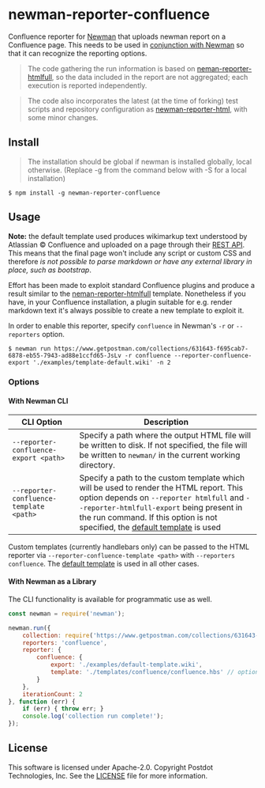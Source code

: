 # newman-reporter-confluence
Confluence reporter for [Newman](https://github.com/postmanlabs/newman) that uploads newman report on a Confluence page.
This needs to be used in [conjunction with Newman](https://github.com/postmanlabs/newman#external-reporters) so that it can recognize the reporting options.

> The code gathering the run information is based on [neman-reporter-htmlfull](https://github.com/martijnvandervlag/newman-reporter-htmlfull), so the data included in the report are not aggregated; each execution is reported independently. 

> The code also incorporates the latest (at the time of forking) test scripts and repository configuration as [newman-reporter-html](https://github.com/postmanlabs/newman-reporter-html), with some minor changes.

## Install
> The installation should be global if newman is installed globally, local otherwise. (Replace -g from the command below with -S for a local installation)

```console
$ npm install -g newman-reporter-confluence
```

## Usage
**Note:** the default template used produces wikimarkup text understood by Atlassian &copy; Confluence and uploaded on a page through their [REST API](https://developer.atlassian.com/cloud/confluence/rest/).
This means that the final page won't include any script or custom CSS and therefore *is not possible to parse markdown or have any external library in place, such as bootstrap*.

Effort has been made to exploit standard Confluence plugins and produce a result similar to the [neman-reporter-htmlfull](https://github.com/martijnvandervlag/newman-reporter-htmlfull) template.
Nonetheless if you have, in your Confluence installation, a plugin suitable for e.g. render markdown text it's always possible to create a new template to exploit it.

In order to enable this reporter, specify `confluence` in Newman's `-r` or `--reporters` option. 

```console
$ newman run https://www.getpostman.com/collections/631643-f695cab7-6878-eb55-7943-ad88e1ccfd65-JsLv -r confluence --reporter-confluence-export './examples/template-default.wiki' -n 2
```

### Options

#### With Newman CLI

| CLI Option  | Description       |
|-------------|-------------------|
| `--reporter-confluence-export <path>` | Specify a path where the output HTML file will be written to disk. If not specified, the file will be written to `newman/` in the current working directory. |
| `--reporter-confluence-template <path>` | Specify a path to the custom template which will be used to render the HTML report. This option depends on `--reporter htmlfull` and `--reporter-htmlfull-export` being present in the run command. If this option is not specified, the [default template](https://github.com/martijnvandervlag/newman-reporter-htmlfull/tree/master/templates/full/template-default-colored.hbs) is used |

Custom templates (currently handlebars only) can be passed to the HTML reporter via `--reporter-confluence-template <path>` with `--reporters confluence`.
The [default template](https://github.com/OmbraDiFenice/newman-reporter-confluence/blob/master/templates/confluence/confluence.hbs) is used in all other cases.

#### With Newman as a Library
The CLI functionality is available for programmatic use as well.

```javascript
const newman = require('newman');

newman.run({
    collection: require('https://www.getpostman.com/collections/631643-f695cab7-6878-eb55-7943-ad88e1ccfd65-JsLv'), // can also provide a URL or path to a local JSON file.
    reporters: 'confluence',
    reporter: {
        confluence: {
            export: './examples/default-template.wiki',
            template: './templates/confluence/confluence.hbs' // optional, this will be picked up relative to the directory that Newman runs in.
        }
    },
	iterationCount: 2
}, function (err) {
	if (err) { throw err; }
    console.log('collection run complete!');
});
```

## License
This software is licensed under Apache-2.0. Copyright Postdot Technologies, Inc. See the [LICENSE](LICENSE.md) file for more information.
